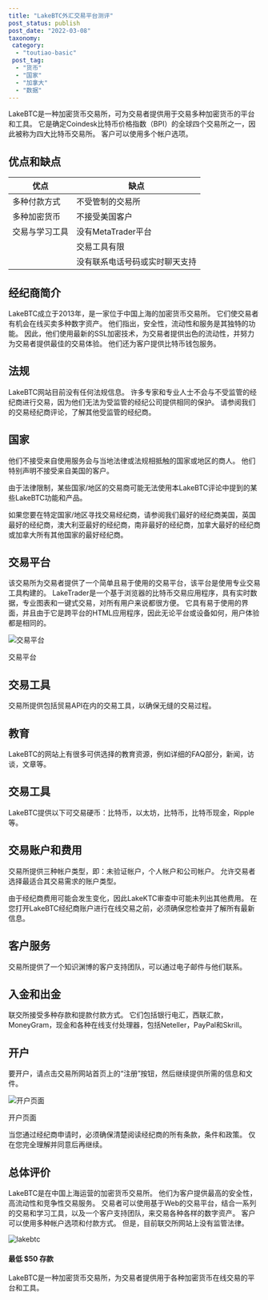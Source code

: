 ```yaml
---
title: "LakeBTC外汇交易平台测评"
post_status: publish
post_date: "2022-03-08"
taxonomy:
 category: 
  - "toutiao-basic"
 post_tag: 
  - "货币"
  - "国家"
  - "加拿大"
  - "数据"
---
```


LakeBTC是一种加密货币交易所，可为交易者提供用于交易多种加密货币的平台和工具。 它是确定Coindesk比特币价格指数（BPI）的全球四个交易所之一，因此被称为四大比特币交易所。 客户可以使用多个帐户选项。

## 优点和缺点

| 优点 | 缺点 |
| --- | --- |
| 多种付款方式 | 不受管制的交易所 |
| 多种加密货币 | 不接受美国客户 |
| 交易与学习工具 | 没有MetaTrader平台 |
|  | 交易工具有限 |
|  | 没有联系电话号码或实时聊天支持 |

## 经纪商简介

LakeBTC成立于2013年，是一家位于中国上海的加密货币交易所。 它们使交易者有机会在线买卖多种数字资产。 他们指出，安全性，流动性和服务是其独特的功能。 因此，他们使用最新的SSL加密技术，为交易者提供出色的流动性，并努力为交易者提供最佳的交易体验。 他们还为客户提供比特币钱包服务。

## 法规

LakeBTC网站目前没有任何法规信息。 许多专家和专业人士不会与不受监管的经纪商进行交易，因为他们无法为受监管的经纪公司提供相同的保护。 请参阅我们的交易经纪商评论，了解其他受监管的经纪商。

## 国家

他们不接受来自使用服务会与当地法律或法规相抵触的国家或地区的商人。 他们特别声明不接受来自美国的客户。

由于法律限制，某些国家/地区的交易商可能无法使用本LakeBTC评论中提到的某些LakeBTC功能和产品。

如果您要在特定国家/地区寻找交易经纪商，请参阅我们最好的经纪商美国，英国最好的经纪商，澳大利亚最好的经纪商，南非最好的经纪商，加拿大最好的经纪商或加拿大所有其他国家的最好经纪商。

## 交易平台

该交易所为交易者提供了一个简单且易于使用的交易平台，该平台是使用专业交易工具构建的。 LakeTrader是一个基于浏览器的比特币交易应用程序，具有实时数据，专业图表和一键式交易，对所有用户来说都很方便。 它具有易于使用的界面，并且由于它是跨平台的HTML应用程序，因此无论平台或设备如何，用户体验都是相同的。

![交易平台](https://cdn.fendou.la/funstoutiao/2020/10/LakeBTC-Review-Trading-Platform.jpg "交易平台")

交易平台

## 交易工具

交易所提供包括贸易API在内的交易工具，以确保无缝的交易过程。

## 教育

LakeBTC的网站上有很多可供选择的教育资源，例如详细的FAQ部分，新闻，访谈，文章等。

## 交易工具

LakeBTC提供以下可交易硬币：比特币，以太坊，比特币，比特币现金，Ripple等。

## 交易账户和费用

交易所提供三种帐户类型，即：未验证帐户，个人帐户和公司帐户。 允许交易者选择最适合其交易需求的账户类型。

由于经纪商费用可能会发生变化，因此LakeKTC审查中可能未列出其他费用。 在您打开LakeBTC经纪商账户进行在线交易之前，必须确保您检查并了解所有最新信息。

## 客户服务

交易所提供了一个知识渊博的客户支持团队，可以通过电子邮件与他们联系。

## 入金和出金

联交所接受多种存款和提款付款方式。 它们包括银行电汇，西联汇款，MoneyGram，现金和各种在线支付处理器，包括Neteller，PayPal和Skrill。

## 开户

要开户，请点击交易所网站首页上的“注册”按钮，然后继续提供所需的信息和文件。

![开户页面](https://cdn.fendou.la/funstoutiao/2020/10/LakeBTC-Review-Account-Opening-Page.jpg "开户页面")

开户页面

当您通过经纪商申请时，必须确保清楚阅读经纪商的所有条款，条件和政策。 仅在您完全理解并同意后再继续。

## 总体评价

LakeBTC是在中国上海运营的加密货币交易所。 他们为客户提供最高的安全性，高流动性和竞争性交易服务。 交易者可以使用基于Web的交易平台，结合一系列的交易和学习工具，以及一个客户支持团队，来交易各种各样的数字资产。 客户可以使用多种帐户选项和付款方式。 但是，目前联交所网站上没有监管法律。

![lakebtc](https://cdn.fendou.la/funstoutiao/2020/10/LakeBTC-Logo.png)

#### 最低 $50 存款

LakeBTC是一种加密货币交易所，为交易者提供用于各种加密货币在线交易的平台和工具。
